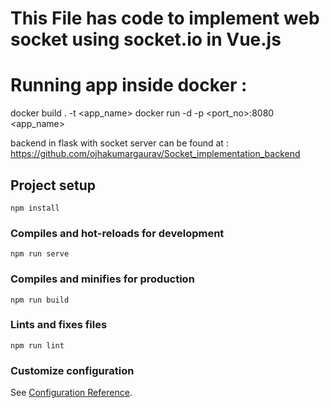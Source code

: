 # This File has code to implement web socket using socket.io in Vue.js

# Running app inside docker :
docker build . -t <app_name>
docker run -d -p <port_no>:8080 <app_name>

backend in flask with socket server can be found at :
https://github.com/ojhakumargaurav/Socket_implementation_backend

## Project setup
```
npm install
```

### Compiles and hot-reloads for development
```
npm run serve
```

### Compiles and minifies for production
```
npm run build
```

### Lints and fixes files
```
npm run lint
```

### Customize configuration
See [Configuration Reference](https://cli.vuejs.org/config/).
